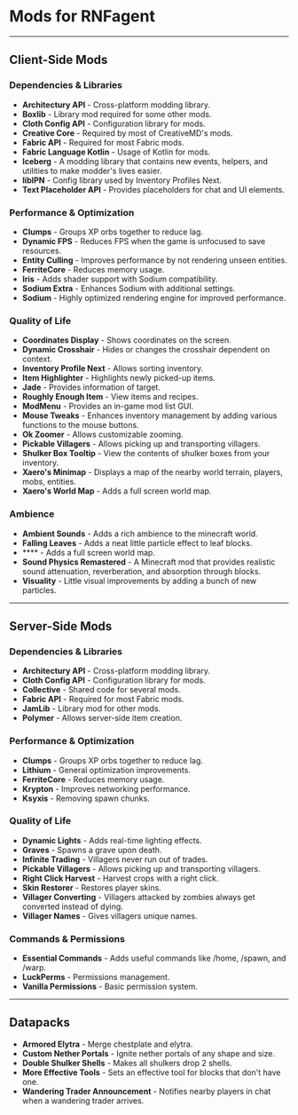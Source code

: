 # Mods for RNFagent

---

## Client-Side Mods

### Dependencies & Libraries
- **Architectury API** - Cross-platform modding library.
- **Boxlib** - Library mod required for some other mods.
- **Cloth Config API** - Configuration library for mods.
- **Creative Core** - Required by most of CreativeMD's mods.
- **Fabric API** - Required for most Fabric mods.
- **Fabric Language Kotlin** - Usage of Kotlin for mods.
- **Iceberg** - A modding library that contains new events, helpers, and utilities to make modder's lives easier.
- **libIPN** - Config library used by Inventory Profiles Next.
- **Text Placeholder API** - Provides placeholders for chat and UI elements.

### Performance & Optimization
- **Clumps** - Groups XP orbs together to reduce lag.
- **Dynamic FPS** - Reduces FPS when the game is unfocused to save resources.
- **Entity Culling** - Improves performance by not rendering unseen entities.
- **FerriteCore** - Reduces memory usage.
- **Iris** - Adds shader support with Sodium compatibility.
- **Sodium Extra** - Enhances Sodium with additional settings.
- **Sodium** - Highly optimized rendering engine for improved performance.

### Quality of Life
- **Coordinates Display** - Shows coordinates on the screen.
- **Dynamic Crosshair** - Hides or changes the crosshair dependent on context.
- **Inventory Profile Next** - Allows sorting inventory.
- **Item Highlighter** - Highlights newly picked-up items.
- **Jade** - Provides information of target.
- **Roughly Enough Item** - View items and recipes.
- **ModMenu** - Provides an in-game mod list GUI.
- **Mouse Tweaks** - Enhances inventory management by adding various functions to the mouse buttons.
- **Ok Zoomer** - Allows customizable zooming.
- **Pickable Villagers** - Allows picking up and transporting villagers.
- **Shulker Box Tooltip** - View the contents of shulker boxes from your inventory.
- **Xaero's Minimap** - Displays a map of the nearby world terrain, players, mobs, entities.
- **Xaero's World Map** - Adds a full screen world map.

### Ambience
- **Ambient Sounds** - Adds a rich ambience to the minecraft world.
- **Falling Leaves** - Adds a neat little particle effect to leaf blocks.
- **** - Adds a full screen world map.
- **Sound Physics Remastered** - A Minecraft mod that provides realistic sound attenuation, reverberation, and absorption through blocks.
- **Visuality** - Little visual improvements by adding a bunch of new particles.

---

## Server-Side Mods

### Dependencies & Libraries
- **Architectury API** - Cross-platform modding library.
- **Cloth Config API** - Configuration library for mods.
- **Collective** - Shared code for several mods.
- **Fabric API** - Required for most Fabric mods.
- **JamLib** - Library mod for other mods.
- **Polymer** - Allows server-side item creation.

### Performance & Optimization
- **Clumps** - Groups XP orbs together to reduce lag.
- **Lithium** - General optimization improvements.
- **FerriteCore** - Reduces memory usage.
- **Krypton** - Improves networking performance.
- **Ksyxis** - Removing spawn chunks. 

### Quality of Life
- **Dynamic Lights** - Adds real-time lighting effects.
- **Graves** - Spawns a grave upon death.
- **Infinite Trading** - Villagers never run out of trades.
- **Pickable Villagers** - Allows picking up and transporting villagers.
- **Right Click Harvest** - Harvest crops with a right click.
- **Skin Restorer** - Restores player skins.
- **Villager Converting** - Villagers attacked by zombies always get converted instead of dying.
- **Villager Names** - Gives villagers unique names.

### Commands & Permissions
- **Essential Commands** - Adds useful commands like /home, /spawn, and /warp. 
- **LuckPerms** - Permissions management.
- **Vanilla Permissions** - Basic permission system.

---

## Datapacks
- **Armored Elytra** - Merge chestplate and elytra.
- **Custom Nether Portals** - Ignite nether portals of any shape and size.
- **Double Shulker Shells** - Makes all shulkers drop 2 shells.
- **More Effective Tools** - Sets an effective tool for blocks that don't have one.
- **Wandering Trader Announcement** - Notifies nearby players in chat when a wandering trader arrives.